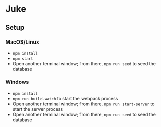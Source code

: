 # Juke

## Setup

### MacOS/Linux

- `npm install`
- `npm start`
- Open another terminal window; from there, `npm run seed` to seed the database

### Windows

- `npm install`
- `npm run build-watch` to start the webpack process
- Open another terminal window; from there, `npm run start-server` to start the server process
- Open another terminal window; from there, `npm run seed` to seed the database
